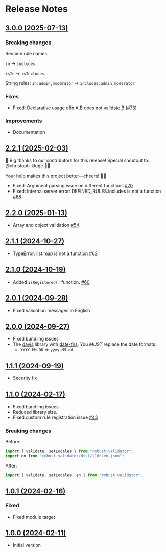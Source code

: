 # Release Notes

## [3.0.0 (2025-07-13)](https://github.com/axe-api/axe-api/compare/2.2.1...3.0.0)

### Breaking changes

Rename rule names:

`in` → `includes`

`isIn` → `isIncludes`

String rules:
`in:admin,moderator` → `includes:admin,moderator`

### Fixes

- Fixed: Declarative usage ofin:A,B does not validate B ([#73](https://github.com/axe-api/validator/issues/73))

### Improvements

- Documentation

## [2.2.1 (2025-02-03)](https://github.com/axe-api/axe-api/compare/2.2.1...2.2.0)

🎉 Big thanks to our contributors for this release!
Special shoutout to: @christoph-kluge 🚀👏

Your help makes this project better—cheers! 🎩✨

- Fixed: Argument parsing issue on different functions [#70](https://github.com/axe-api/validator/issues/70)
- Fixed: Internal server error: DEFINED_RULES.includes is not a function [#68](https://github.com/axe-api/validator/issues/68)

## [2.2.0 (2025-01-13)](https://github.com/axe-api/axe-api/compare/2.2.0...2.2.1)

- Array and object validation [#54](https://github.com/axe-api/validator/issues/54)

## [2.1.1 (2024-10-27)](https://github.com/axe-api/axe-api/compare/2.1.1...2.1.0)

- TypeError: list.map is not a function [#62](https://github.com/axe-api/validator/issues/62)

## [2.1.0 (2024-10-19)](https://github.com/axe-api/axe-api/compare/2.1.0...2.0.1)

- Added `isRegistered()` function. [#60](https://github.com/axe-api/validator/issues/60)

## [2.0.1 (2024-09-28)](https://github.com/axe-api/axe-api/compare/2.0.1...2.0.0)

- Fixed validation messages in English

## [2.0.0 (2024-09-27)](https://github.com/axe-api/axe-api/compare/2.0.0...1.1.1)

- Fixed bundling issues
- The [dayjs](https://day.js.org) library with [date-fns](https://date-fns.org). You _MUST_ replace the date formats:
  - `YYYY-MM-DD` => `yyyy-MM-dd`

## [1.1.1 (2024-09-19)](https://github.com/axe-api/axe-api/compare/1.1.1...1.1.0)

- Security fix

## [1.1.0 (2024-02-17)](https://github.com/axe-api/axe-api/compare/1.1.0...1.0.1)

- Fixed bundling issues
- Reduced library size.
- Fixed custom rule registration issue [#43](https://github.com/axe-api/validator/issues/43)

### Breaking changes

Before:

```ts
import { validate, setLocales } from "robust-validator";
import en from "robust-validator/dist/i18n/en.json";
```

After:

```ts
import { validate, setLocales, en } from "robust-validator";
```

## [1.0.1 (2024-02-16)](https://github.com/axe-api/axe-api/compare/1.0.1...1.0.0)

### Fixed

- Fixed module target

## [1.0.0 (2024-02-11)](https://github.com/axe-api/axe-api/compare/1.0.0...1.0.0)

- Initial version
